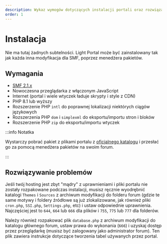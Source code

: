 ```yaml
---
description: Wykaz wymogów dotyczących instalacji portali oraz rozwiązań możliwych problemów
order: 1
---
```


# Instalacja

Nie ma tutaj żadnych subtelności. Light Portal może być zainstalowany tak jak każda inna modyfikacja dla SMF, poprzez menedżera pakietów.

## Wymagania

- [SMF 2.1.x](https://download.simplemachines.org)
- Nowoczesna przeglądarka z włączonym JavaScript
- Internet (portal i wiele wtyczek ładuje skrypty i style z CDN)
- PHP 8.1 lub wyższy
- Rozszerzenie PHP `intl` do poprawnej lokalizacji niektórych ciągów językowych
- Rozszerzenia PHP `dom` i `simplexml` do eksportu/importu stron i bloków
- Rozszerzenie PHP `zip` do eksportu/importu wtyczek

:::info Notatka

Wystarczy pobrać pakiet z plikami portalu z [oficjalnego katalogu](https://custom.simplemachines.org/mods/index.php?mod=4244) i przesłać go za pomocą menedżera pakietów na swoim forum.

:::

## Rozwiązywanie problemów

Jeśli twój hosting jest zbyt "mądry" z uprawnieniami i pliki portalu nie zostały rozpakowane podczas instalacji, musisz ręcznie wyodrębnić katalogi `Themes` i `Sources` z archiwum modyfikacji do folderu forum (gdzie te same motywy i foldery źródłowe są już zlokalizowane, jak również pliki `cron.php`, `SSI.php`, `Settings.php`, etc) i ustaw odpowiednie uprawnienia. Najczęściej jest to `644`, `664` lub `666` dla plików i `755`, `775` lub `777` dla folderów.

Należy również rozpakować plik `database.php` z archiwum modyfikacji do katalogu głównego forum, ustaw prawa do wykonania (`666`) i uzyskaj dostęp przez przeglądarkę (musisz być zalogowany jako administrator forum). Ten plik zawiera instrukcje dotyczące tworzenia tabel używanych przez portal.
